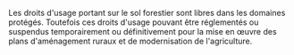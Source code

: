 Les droits d'usage portant sur le sol forestier sont libres dans les domaines protégés.
Toutefois ces droits d'usage pouvant être réglementés ou suspendus temporairement ou définitivement pour la mise en œuvre des plans d'aménagement ruraux et de modernisation de l'agriculture.